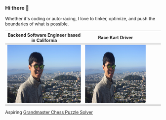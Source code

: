 ### Hi there 👋

<!--
**zhangj150/zhangj150** is a ✨ _special_ ✨ repository because its `README.md` (this file) appears on your GitHub profile.

Here are some ideas to get you started:

- 🔭 I’m currently working on ...
- 🌱 I’m currently learning ...
- 👯 I’m looking to collaborate on ...
- 🤔 I’m looking for help with ...
- 💬 Ask me about ...
- 📫 How to reach me: ...
- 😄 Pronouns: ...
- ⚡ Fun fact: ...
-->

Whether it's coding or auto-racing, I love to tinker, optimize, and push the boundaries of what is possible.

| Backend Software Engineer based in California | Race Kart Driver  |   |   |   |
|---|---|---|---|---|
|  <img src="https://github.com/zhangj150/zhangj150/blob/master/picOfMETwinPeaks.JPG" width="270" height="187.5"/> | <img src="https://github.com/zhangj150/zhangj150/blob/master/picOfMETwinPeaks.JPG" width="270" height="187.5"/>  |   |   |   |

Aspiring [Grandmaster Chess Puzzle Solver](https://lichess.org/@/zhangj150)


